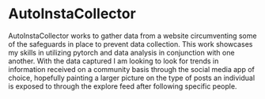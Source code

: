 # AutoInstaCollector
AutoInstaCollector works to gather data from a website circumventing some of the safeguards in place to prevent data collection. This work showcases my skills in utilizing pytorch and data analysis in conjunction with one another. With the data captured I am looking to look for trends in information received on a community basis through the social media app of choice, hopefully painting a larger picture on the type of posts an individual is exposed to through the explore feed after following specific people. 